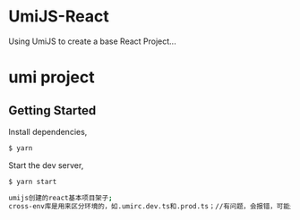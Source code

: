 
# UmiJS-React
Using UmiJS to create a base React Project...
# umi project

## Getting Started

Install dependencies,

```bash
$ yarn
```

Start the dev server,

```bash
$ yarn start

umijs创建的react基本项目架子;
cross-env库是用来区分环境的，如.umirc.dev.ts和.prod.ts；//有问题，会报错，可能是因为configs模式的配置和umirc不能同时一起使用；

